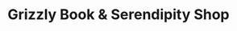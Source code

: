 ---
title: "Grizzly Book & Serendipity Shop"
url: /revelstoke/grizzly-book-and-serendipity-shop/
shop: books
---